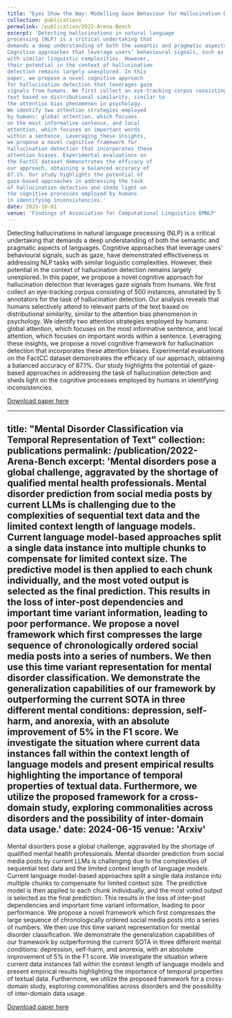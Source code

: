 ```yaml
---
title: "Eyes Show the Way: Modelling Gaze Behaviour for Hallucination Detection"
collection: publications
permalink: /publication/2022-Arena-Bench
excerpt: 'Detecting hallucinations in natural language
processing (NLP) is a critical undertaking that
demands a deep understanding of both the semantic and pragmatic aspects of languages.
Cognitive approaches that leverage users’ behavioural signals, such as gaze, have demonstrated effectiveness in addressing NLP tasks
with similar linguistic complexities. However,
their potential in the context of hallucination
detection remains largely unexplored. In this
paper, we propose a novel cognitive approach
for hallucination detection that leverages gaze
signals from humans. We first collect an eye-tracking corpus consisting of 500 instances, annotated by 5 annotators for the task of hallucination detection. Our analysis reveals that humans selectively attend to relevant parts of the
text based on distributional similarity, similar to
the attention bias phenomenon in psychology.
We identify two attention strategies employed
by humans: global attention, which focuses
on the most informative sentence, and local
attention, which focuses on important words
within a sentence. Leveraging these insights,
we propose a novel cognitive framework for
hallucination detection that incorporates these
attention biases. Experimental evaluations on
the FactCC dataset demonstrates the efficacy of
our approach, obtaining a balanced accuracy of
87.1%. Our study highlights the potential of
gaze-based approaches in addressing the task
of hallucination detection and sheds light on
the cognitive processes employed by humans
in identifying inconsistencies.'
date: 2023-10-01
venue: 'Findings of Association for Computational Linguistics EMNLP'
---
```

Detecting hallucinations in natural language
processing (NLP) is a critical undertaking that
demands a deep understanding of both the semantic and pragmatic aspects of languages.
Cognitive approaches that leverage users’ behavioural signals, such as gaze, have demonstrated effectiveness in addressing NLP tasks
with similar linguistic complexities. However,
their potential in the context of hallucination
detection remains largely unexplored. In this
paper, we propose a novel cognitive approach
for hallucination detection that leverages gaze
signals from humans. We first collect an eye-tracking corpus consisting of 500 instances, annotated by 5 annotators for the task of hallucination detection. Our analysis reveals that humans selectively attend to relevant parts of the
text based on distributional similarity, similar to
the attention bias phenomenon in psychology.
We identify two attention strategies employed
by humans: global attention, which focuses
on the most informative sentence, and local
attention, which focuses on important words
within a sentence. Leveraging these insights,
we propose a novel cognitive framework for
hallucination detection that incorporates these
attention biases. Experimental evaluations on
the FactCC dataset demonstrates the efficacy of
our approach, obtaining a balanced accuracy of
87.1%. Our study highlights the potential of
gaze-based approaches in addressing the task
of hallucination detection and sheds light on
the cognitive processes employed by humans
in identifying inconsistencies.

[Download paper here](https://aclanthology.org/2023.findings-emnlp.764.pdf)

---
title: "Mental Disorder Classification via Temporal Representation of Text"
collection: publications
permalink: /publication/2022-Arena-Bench
excerpt: 'Mental disorders pose a global challenge, aggravated by the shortage of qualified mental health professionals. Mental disorder prediction from social media posts by current LLMs is challenging due to the complexities of sequential text data and the limited context length of language models. Current language model-based approaches split a single data instance into multiple chunks to compensate for limited context size. The predictive model is then applied to each chunk individually, and the most voted output is selected as the final prediction. This results in the loss of inter-post dependencies and important time variant information, leading to poor performance. We propose a novel framework which first compresses the large sequence of chronologically ordered social media posts into a series of numbers. We then use this time variant representation for mental disorder classification. We demonstrate the generalization capabilities of our framework by outperforming the current SOTA in three different mental conditions: depression, self-harm, and anorexia, with an absolute improvement of 5% in the F1 score. We investigate the situation where current data instances fall within the context length of language models and present empirical results highlighting the importance of temporal properties of textual data. Furthermore, we utilize the proposed framework for a cross-domain study, exploring commonalities across disorders and the possibility of inter-domain data usage.'
date: 2024-06-15
venue: 'Arxiv'
---
Mental disorders pose a global challenge, aggravated by the shortage of qualified mental health professionals. Mental disorder prediction from social media posts by current LLMs is challenging due to the complexities of sequential text data and the limited context length of language models. Current language model-based approaches split a single data instance into multiple chunks to compensate for limited context size. The predictive model is then applied to each chunk individually, and the most voted output is selected as the final prediction. This results in the loss of inter-post dependencies and important time variant information, leading to poor performance. We propose a novel framework which first compresses the large sequence of chronologically ordered social media posts into a series of numbers. We then use this time variant representation for mental disorder classification. We demonstrate the generalization capabilities of our framework by outperforming the current SOTA in three different mental conditions: depression, self-harm, and anorexia, with an absolute improvement of 5% in the F1 score. We investigate the situation where current data instances fall within the context length of language models and present empirical results highlighting the importance of temporal properties of textual data. Furthermore, we utilize the proposed framework for a cross-domain study, exploring commonalities across disorders and the possibility of inter-domain data usage.

[Download paper here](https://arxiv.org/abs/2406.15470)
